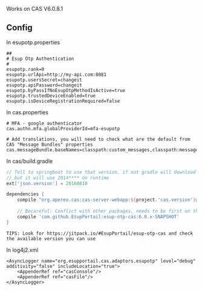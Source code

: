 Works on CAS V6.0.8.1

## Config

In esupotp.properties

```
##
# Esup Otp Authentication
#
esupotp.rank=0
esupotp.urlApi=http://my-api.com:8081
esupotp.usersSecret=changeit
esupotp.apiPassword=changeit
esupotp.byPassIfNoEsupOtpMethodIsActive=true
esupotp.trustedDeviceEnabled=true
esupotp.isDeviceRegistrationRequired=false
```

In cas.properties

```
# MFA - google authenticator
cas.authn.mfa.globalProviderId=mfa-esupotp

# Add translations, you will need to check what are the default from CAS "Message Bundles" properties
cas.messageBundle.baseNames=classpath:custom_messages,classpath:messages,classpath:esupotp_message
```

In cas/build.gradle

``` groovy
// Tell to springboot to use that version, if not gradle will download 2 versions 2014**** and 20160810, 
// but it will use 2014**** on runtime
ext['json.version'] = 20160810

dependencies {
    compile "org.apereo.cas:cas-server-webapp:${project.'cas.version'}@war"
    
    // Becareful: Conflict with other packages, needs to be first on the list
    compile 'com.github.EsupPortail:esup-otp-cas:6.0.x-SNAPSHOT'
}
```

    TIPS: Look for https://jitpack.io/#EsupPortail/esup-otp-cas and check the available version you can use

In log4j2.xml
```
<AsyncLogger name="org.esupportail.cas.adaptors.esupotp" level="debug" additivity="false" includeLocation="true">
    <AppenderRef ref="casConsole"/>
    <AppenderRef ref="casFile"/>
</AsyncLogger>
```
